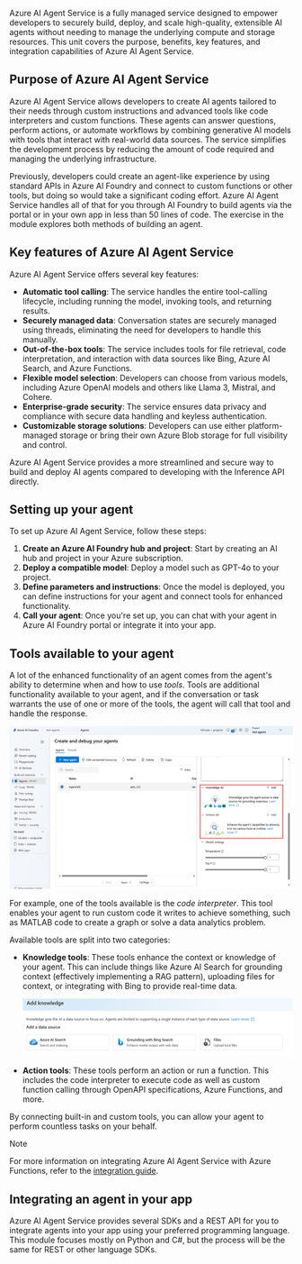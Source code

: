Azure AI Agent Service is a fully managed service designed to empower developers to securely build, deploy, and scale high-quality, extensible AI agents without needing to manage the underlying compute and storage resources. This unit covers the purpose, benefits, key features, and integration capabilities of Azure AI Agent Service.

## Purpose of Azure AI Agent Service

Azure AI Agent Service allows developers to create AI agents tailored to their needs through custom instructions and advanced tools like code interpreters and custom functions. These agents can answer questions, perform actions, or automate workflows by combining generative AI models with tools that interact with real-world data sources. The service simplifies the development process by reducing the amount of code required and managing the underlying infrastructure.

Previously, developers could create an agent-like experience by using standard APIs in Azure AI Foundry and connect to custom functions or other tools, but doing so would take a significant coding effort. Azure AI Agent Service handles all of that for you through AI Foundry to build agents via the portal or in your own app in less than 50 lines of code. The exercise in the module explores both methods of building an agent.

## Key features of Azure AI Agent Service

Azure AI Agent Service offers several key features:

- **Automatic tool calling**: The service handles the entire tool-calling lifecycle, including running the model, invoking tools, and returning results.
- **Securely managed data**: Conversation states are securely managed using threads, eliminating the need for developers to handle this manually.
- **Out-of-the-box tools**: The service includes tools for file retrieval, code interpretation, and interaction with data sources like Bing, Azure AI Search, and Azure Functions.
- **Flexible model selection**: Developers can choose from various models, including Azure OpenAI models and others like Llama 3, Mistral, and Cohere.
- **Enterprise-grade security**: The service ensures data privacy and compliance with secure data handling and keyless authentication.
- **Customizable storage solutions**: Developers can use either platform-managed storage or bring their own Azure Blob storage for full visibility and control.

Azure AI Agent Service provides a more streamlined and secure way to build and deploy AI agents compared to developing with the Inference API directly.

## Setting up your agent

To set up Azure AI Agent Service, follow these steps:

1. **Create an Azure AI Foundry hub and project**: Start by creating an AI hub and project in your Azure subscription.
1. **Deploy a compatible model**: Deploy a model such as GPT-4o to your project.
1. **Define parameters and instructions**: Once the model is deployed, you can define instructions for your agent and connect tools for enhanced functionality.
1. **Call your agent**: Once you're set up, you can chat with your agent in Azure AI Foundry portal or integrate it into your app.

## Tools available to your agent

A lot of the enhanced functionality of an agent comes from the agent's ability to determine when and how to use *tools*. Tools are additional functionality available to your agent, and if the conversation or task warrants the use of one or more of the tools, the agent will call that tool and handle the response.

![Screenshot of adding tools in Foundry portal for agents.](../media/portal-tools.png)

For example, one of the tools available is the *code interpreter*. This tool enables your agent to run custom code it writes to achieve something, such as MATLAB code to create a graph or solve a data analytics problem.

Available tools are split into two categories:

- **Knowledge tools**: These tools enhance the context or knowledge of your agent. This can include things like Azure AI Search for grounding context (effectively implementing a RAG pattern), uploading files for context, or integrating with Bing to provide real-time data.

    ![Screenshot of knowledge tools available in the Agent Service.](../media/knowledge-tools-list.png)

- **Action tools**: These tools perform an action or run a function. This includes the code interpreter to execute code as well as custom function calling through OpenAPI specifications, Azure Functions, and more.

By connecting built-in and custom tools, you can allow your agent to perform countless tasks on your behalf.

> [!NOTE]
> For more information on integrating Azure AI Agent Service with Azure Functions, refer to the [integration guide](/azure/ai-services/agents/how-to/tools/azure-functions?azure-portal=true).

## Integrating an agent in your app

Azure AI Agent Service provides several SDKs and a REST API for you to integrate agents into your app using your preferred programming language. This module focuses mostly on Python and C#, but the process will be the same for REST or other language SDKs.
